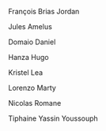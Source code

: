 François Brias 
Jordan

Jules 
Amelus

Domaio
Daniel

Hanza
Hugo 

Kristel
Lea

Lorenzo 
Marty

Nicolas 
Romane

Tiphaine
Yassin
Youssouph

